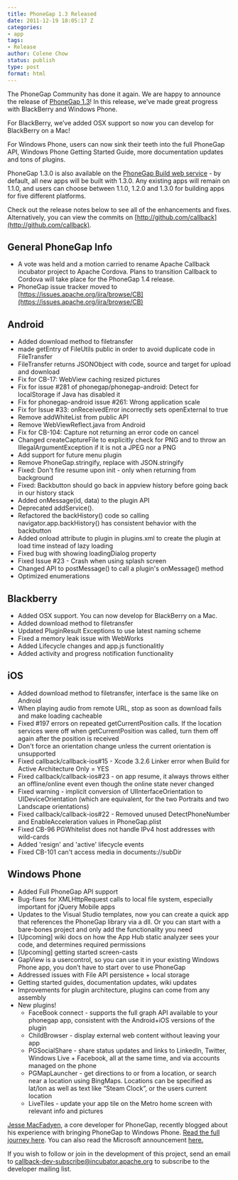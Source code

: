 ```yaml
---
title: PhoneGap 1.3 Released
date: 2011-12-19 18:05:17 Z
categories:
- app
tags:
- Release
author: Colene Chow
status: publish
type: post
format: html
---
```


The PhoneGap Community has done it again. We are happy to announce the release of [PhoneGap 1.3](http://phonegap.com/download)! In this release, we’ve made great progress with BlackBerry and Windows Phone.

For BlackBerry, we’ve added OSX support so now you can develop for BlackBerry on a Mac!

For Windows Phone, users can now sink their teeth into the full PhoneGap API, Windows Phone Getting Started Guide, more documentation updates and tons of plugins.

PhoneGap 1.3.0 is also available on the [PhoneGap Build web service](http://build.phonegap.com) - by default, all new apps will be built with 1.3.0\. Any existing apps will remain on 1.1.0, and users can choose between 1.1.0, 1.2.0 and 1.3.0 for building apps for five different platforms.

Check out the release notes below to see all of the enhancements and fixes. Alternatively, you can view the commits on [http://github.com/callback](http://github.com/callback).

## General PhoneGap Info

* A vote was held and a motion carried to rename Apache Callback incubator project to Apache Cordova. Plans to transition Callback to Cordova will take place for the PhoneGap 1.4 release.
* PhoneGap issue tracker moved to [https://issues.apache.org/jira/browse/CB](https://issues.apache.org/jira/browse/CB)

## Android

* Added download method to filetransfer
* made getEntry of FileUtils public in order to avoid duplicate code in FileTransfer
* FileTransfer returns JSONObject with code, source and target for upload and download
* Fix for CB-17: WebView caching resized pictures
* Fix for issue #281 of phonegap/phonegap-android: Detect for localStorage if Java has disabled it
* Fix for phonegap-android issue #261: Wrong application scale
* Fix for Issue #33: onReceivedError incorrectly sets openExternal to true
* Remove addWhiteList from public API
* Remove WebViewReflect.java from Android
* Fix for CB-104: Capture not returning an error code on cancel
* Changed createCaptureFile to explicitly check for PNG and to throw an IllegalArgumentException if it is not a JPEG nor a PNG
* Add support for future menu plugin
* Remove PhoneGap.stringify, replace with JSON.stringify
* Fixed: Don't fire resume upon init - only when returning from background
* Fixed: Backbutton should go back in appview history before going back in our history stack
* Added onMessage(id, data) to the plugin API
* Deprecated addService().
* Refactored the backHistory() code so calling navigator.app.backHistory() has consistent behavior with the backbutton
* Added onload attribute to plugin in plugins.xml to create the plugin at load time instead of lazy loading
* Fixed bug with showing loadingDialog property
* Fixed Issue #23 - Crash when using splash screen
* Changed API to postMessage() to call a plugin's onMessage() method
* Optimized enumerations

## Blackberry

* Added OSX support. You can now develop for BlackBerry on a Mac.
* Added download method to filetransfer
* Updated PluginResult Exceptions to use latest naming scheme
* Fixed a memory leak issue with WebWorks
* Added Lifecycle changes and app.js functionalitly
* Added activity and progress notification functionality

## iOS

* Added download method to filetransfer, interface is the same like on Android
* When playing audio from remote URL, stop as soon as download fails and make loading cacheable
* Fixed #197 errors on repeated getCurrentPosition calls. If the location services were off when getCurrentPosition was called, turn them off again after the position is received
* Don't force an orientation change unless the current orientation is unsupported
* Fixed callback/callback-ios#15 - Xcode 3.2.6 Linker error when Build for Active Architecture Only = YES
* Fixed callback/callback-ios#23 - on app resume, it always throws either an offline/online event even though the online state never changed
* Fixed warning - implicit conversion of UIInterfaceOrientation to UIDeviceOrientation (which are equivalent, for the two Portraits and two Landscape orientations)
* Fixed callback/callback-ios#22 - Removed unused DetectPhoneNumber and EnableAcceleration values in PhoneGap.plist
* Fixed CB-96 PGWhitelist does not handle IPv4 host addresses with wild-cards
* Added 'resign' and 'active' lifecycle events
* Fixed CB-101 can't access media in documents://subDir

## Windows Phone

* Added Full PhoneGap API support
* Bug-fixes for XMLHttpRequest calls to local file system, especially important for jQuery Mobile apps
* Updates to the Visual Studio templates, now you can create a quick app that references the PhoneGap library via a dll. Or you can start with a bare-bones project and only add the functionality you need
* [Upcoming] wiki docs on how the App Hub static analyzer sees your code, and determines required permissions
* [Upcoming] getting started screen-casts
* GapView is a usercontrol, so you can use it in your existing Windows Phone app, you don’t have to start over to use PhoneGap
* Addressed issues with File API persistence + local storage
* Getting started guides, documentation updates, wiki updates
* Improvements for plugin architecture, plugins can come from any assembly
* New plugins!
  * FaceBook connect - supports the full graph API available to your phonegap app, consistent with the Android+iOS versions of the plugin
  * ChildBrowser - display external web content without leaving your app
  * PGSocialShare - share status updates and links to LinkedIn, Twitter, Windows Live + Facebook, all at the same time, and via accounts managed on the phone
  * PGMapLauncher - get directions to or from a location, or search near a location using BingMaps. Locations can be specified as lat/lon as well as text like “Steam Clock”, or the users current location
  * LiveTiles - update your app tile on the Metro home screen with relevant info and pictures

[Jesse MacFadyen](http://www.risingj.com/), a core developer for PhoneGap, recently blogged about his experience with bringing PhoneGap to Windows Phone. [Read the full journey here](http://www.risingj.com/blog/archives/147). You can also read the Microsoft announcement [here.](http://blogs.technet.com/b/port25/archive/2011/12/19/full-support-for-phonegap-on-windows-phone-is-now-complete.aspx)

If you wish to follow or join in the development of this project, send an email to [callback-dev-subscribe@incubator.apache.org](mailto:callback-dev-subscribe@incubator.apache.org) to subscribe to the developer mailing list.
